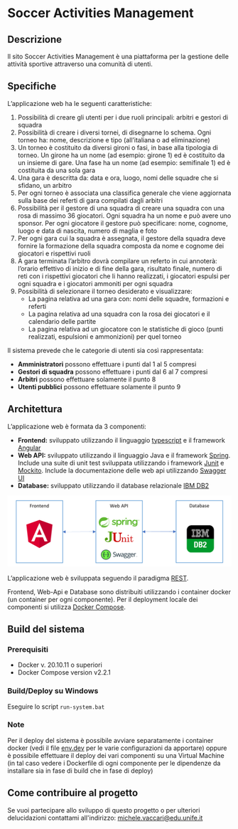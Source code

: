 # Soccer Activities Management

## Descrizione
Il sito Soccer Activities Management è una piattaforma per la  gestione delle attività sportive attraverso una comunità di utenti.

## Specifiche
L’applicazione web ha le seguenti caratteristiche:
1. Possibilità di creare gli utenti per i due ruoli principali: arbitri e gestori di squadra
2. Possibilità di creare i diversi tornei, di disegnarne lo schema. Ogni torneo ha: nome, descrizione e tipo (all’italiana o ad eliminazione)
3. Un torneo è costituito da diversi gironi o fasi, in base alla tipologia di torneo. Un girone ha un nome (ad esempio: girone 1) ed è costituito da un insieme di gare. Una fase ha un nome (ad esempio: semifinale 1) ed è costituita da una sola gara
4. Una gara è descritta da: data e ora, luogo, nomi delle squadre che si sfidano, un arbitro
5. Per ogni torneo è associata una classifica generale che viene aggiornata sulla base dei referti di gara compilati dagli arbitri
6. Possibilità per il gestore di una squadra di creare una squadra con una rosa di massimo 36 giocatori. Ogni squadra ha un nome e può avere uno sponsor. Per ogni giocatore il gestore può specificare: nome, cognome, luogo e data di nascita, numero di maglia e foto
7. Per ogni gara cui la squadra è assegnata, il gestore della squadra deve fornire la formazione della squadra composta da nome e cognome dei giocatori e rispettivi ruoli
8. A gara terminata l’arbitro dovrà compilare un referto in cui annoterà: l’orario effettivo di inizio e di fine della gara, risultato finale, numero di reti con i rispettivi giocatori che li hanno realizzati, i giocatori espulsi per ogni squadra e i giocatori ammoniti per ogni squadra
9. Possibilità di selezionare il torneo desiderato e visualizzare:
    - La pagina relativa ad una gara con: nomi delle squadre, formazioni e referti
    - La pagina relativa ad una squadra con la rosa dei giocatori e il calendario delle partite
    - La pagina relativa ad un giocatore con le statistiche di gioco (punti realizzati, espulsioni e ammonizioni) per quel torneo

Il sistema prevede che le categorie di utenti sia così rappresentata:
* **Amministratori** possono effettuare i punti dal 1 al 5 compresi
* **Gestori di squadra** possono effettuare i punti dal 6 al 7 compresi
* **Arbitri** possono effettuare solamente il punto 8
* **Utenti pubblici** possono effettuare solamente il punto 9

## Architettura
L’applicazione web è formata da 3 componenti:
- **Frontend:** sviluppato utilizzando il linguaggio [typescript](https://www.typescriptlang.org/) e il framework [Angular](https://angular.io/)
- **Web API:** sviluppato utilizzando il linguaggio Java e il framework [Spring](https://spring.io/). Include una suite di unit test sviluppata utilizzando i framework [Junit](https://junit.org/junit5/) e [Mockito](https://site.mockito.org/). Include la documentazione delle web api utilizzando [Swagger UI](https://swagger.io/tools/swagger-ui/)
- **Database:** sviluppato utilizzando il database relazionale [IBM DB2](https://hub.docker.com/r/ibmcom/db2)

![Schema dell'architettura software](doc/images/software-architecture-diagram.png)

L’applicazione web è sviluppata seguendo il paradigma [REST](https://en.wikipedia.org/wiki/Representational_state_transfer).

Frontend, Web-Api e Database sono distribuiti utilizzando i container docker (un container per ogni componente). Per il deployment locale dei componenti si utilizza [Docker Compose](https://docs.docker.com/compose/).

## Build del sistema

### Prerequisiti
* Docker v. 20.10.11 o superiori
* Docker Compose version v2.2.1

### Build/Deploy su Windows
Eseguire lo script ```run-system.bat```

### Note
Per il deploy del sistema è possibile avviare separatamente i container docker (vedi il file [env.dev](config/env.dev) per le varie configurazioni da apportare) oppure è possibile effettuare il deploy dei vari componenti su una Virtual Machine (in tal caso vedere i Dockerfile di ogni componente per le dipendenze da installare sia in fase di build che in fase di deploy)

## Come contribuire al progetto
Se vuoi partecipare allo sviluppo di questo progetto o per ulteriori delucidazioni contattami all'indirizzo: [michele.vaccari@edu.unife.it](mailto:michele.vaccari@edu.unife.it)